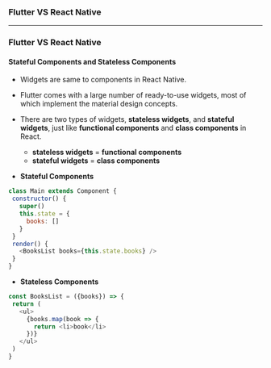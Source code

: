 ### Flutter VS React Native

---------------------------------------------------------------------------

### Flutter VS React Native

#### Stateful Components and Stateless Components

* Widgets are same to components in React Native. 
* Flutter comes with a large number of ready-to-use widgets, most of which implement the material design concepts. 
* There are two types of widgets, **stateless widgets**, and **stateful widgets**, just like **functional components** and **class components** in React.
  * **stateless widgets** = **functional components**
  * **stateful widgets** = **class components**
  
* **Stateful Components**

```js
class Main extends Component {
 constructor() {
   super()
   this.state = {
     books: []
   }
 }
 render() {
   <BooksList books={this.state.books} />
 }
}
```

* **Stateless Components**

```js
const BooksList = ({books}) => {
 return (
   <ul>
     {books.map(book => {
       return <li>book</li>
     })}
   </ul>
 )
}
```
